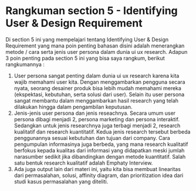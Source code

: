 # Rangkuman section 5 - Identifying User & Design Requirement
Di section 5 ini yang mempelajari tentang Identifying User & Design Requirement yang mana poin penting bahasan disini adalah menerangkan metode / cara serta jenis user persona dalam dunia ui ux research. Adapun 3 poin penting pada section 5 ini yang bisa saya rangkum, berikut rangkumannya :

1. User persona sangat penting dalam dunia ui ux research karena kita wajib memahami user kita. Dengan menggambarkan pengguna secara nyata, seorang desainer produk bisa lebih mudah memahami mereka (ekspektasi, kebutuhan, serta solusi dari user). Selain itu user persona sangat membantu dalam menggambarkan hasil research yang telah dilakukan hingga dalam pengambilan keputusan.
2. Jenis-jenis user persona dan jenis reseachnya. Secara umum user persona dibagi menjadi 2, persona marketing dan persona interaktif. Sedangkan untuk jenis researchnya juga terbagi menjadi 2, research kualitatif dan research kuantitatif. Kedua jenis research tersebut berbeda penggunannya sesuai kebutuhan dan tujuan dari company. Cara pengumpulan informasinya juga berbeda, yang mana research kualitatif berfokus kepada kualitas dari informasi yang didapatkan meski jumlah narasumber sedikit jika dibandingkan dengan metode kuantitatif. Salah satu bentuk research kualitatif adalah Emphaty Interview.
3. Ada juga output lain dari materi ini, yaitu kita bisa membuat linearitas dari permasalahan, solusi, affinity diagram, dan prioritization idea dari studi kasus permasalahan yang diteliti.

